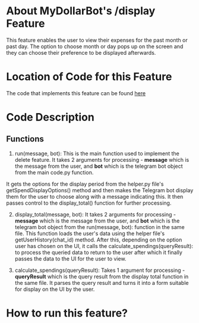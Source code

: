 # About MyDollarBot's /display Feature
This feature enables the user to view their expenses for the past month or past day. The option to choose month or day pops up on the screen and they can choose their preference to be displayed afterwards.

# Location of Code for this Feature
The code that implements this feature can be found [here](https://github.com/KoruptTinker/DollarBot/blob/main/code/display.py)

# Code Description
## Functions

1. run(message, bot):
This is the main function used to implement the delete feature. It takes 2 arguments for processing - **message** which is the message from the user, and **bot** which is the telegram bot object from the main code.py function. 

It gets the options for the display period from the helper.py file's getSpendDisplayOptions() method and then makes the Telegram bot display them for the user to choose along with a message indicating this. It then passes control to the display_total() function for further processing.

2. display_total(message, bot):
It takes 2 arguments for processing - **message** which is the message from the user, and **bot** which is the telegram bot object from the  run(message, bot): function in the same file. This function loads the user's data using the helper file's getUserHistory(chat_id) method. After this, depending on the option user has chosen on the UI, it calls the  calculate_spendings(queryResult): to process the queried data to return to the user after which it finally passes the data to the UI for the user to view.

3. calculate_spendings(queryResult):
Takes 1 argument for processing - **queryResult** which is the query result from the display total function in the same file. It parses the query result and turns it into a form suitable for display on the UI by the user.

# How to run this feature?